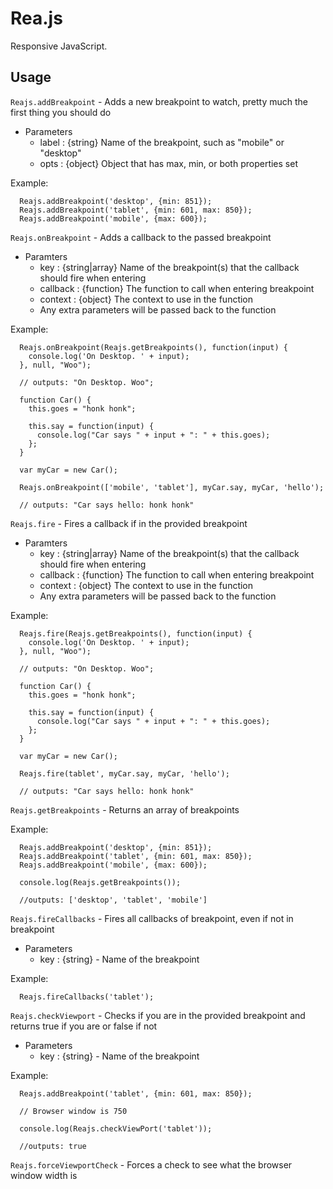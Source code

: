 # Rea.js

Responsive JavaScript.

## Usage

`Reajs.addBreakpoint` - Adds a new breakpoint to watch, pretty much the first thing you should do
  - Parameters
    - label : {string} Name of the breakpoint, such as "mobile" or "desktop"
    - opts : {object} Object that has max, min, or both properties set

Example:
```
  Reajs.addBreakpoint('desktop', {min: 851});
  Reajs.addBreakpoint('tablet', {min: 601, max: 850});
  Reajs.addBreakpoint('mobile', {max: 600});
```

`Reajs.onBreakpoint` - Adds a callback to the passed breakpoint
  - Paramters
    - key : {string|array} Name of the breakpoint(s) that the callback should fire when entering
    - callback : {function} The function to call when entering breakpoint
    - context : {object} The context to use in the function
    - Any extra parameters will be passed back to the function

Example:
```
  Reajs.onBreakpoint(Reajs.getBreakpoints(), function(input) {
    console.log('On Desktop. ' + input);
  }, null, "Woo");

  // outputs: "On Desktop. Woo";

  function Car() {
    this.goes = "honk honk";

    this.say = function(input) {
      console.log("Car says " + input + ": " + this.goes);
    };
  }

  var myCar = new Car();

  Reajs.onBreakpoint(['mobile', 'tablet'], myCar.say, myCar, 'hello');

  // outputs: "Car says hello: honk honk"
```

`Reajs.fire` - Fires a callback if in the provided breakpoint
  - Paramters
    - key : {string|array} Name of the breakpoint(s) that the callback should fire when entering
    - callback : {function} The function to call when entering breakpoint
    - context : {object} The context to use in the function
    - Any extra parameters will be passed back to the function

Example:
```
  Reajs.fire(Reajs.getBreakpoints(), function(input) {
    console.log('On Desktop. ' + input);
  }, null, "Woo");

  // outputs: "On Desktop. Woo";

  function Car() {
    this.goes = "honk honk";

    this.say = function(input) {
      console.log("Car says " + input + ": " + this.goes);
    };
  }

  var myCar = new Car();

  Reajs.fire(tablet', myCar.say, myCar, 'hello');

  // outputs: "Car says hello: honk honk"
```

`Reajs.getBreakpoints` - Returns an array of breakpoints

Example:
```
  Reajs.addBreakpoint('desktop', {min: 851});
  Reajs.addBreakpoint('tablet', {min: 601, max: 850});
  Reajs.addBreakpoint('mobile', {max: 600});

  console.log(Reajs.getBreakpoints());

  //outputs: ['desktop', 'tablet', 'mobile']
```

`Reajs.fireCallbacks` - Fires all callbacks of breakpoint, even if not in breakpoint
  - Parameters
    - key : {string} - Name of the breakpoint

Example:
```
  Reajs.fireCallbacks('tablet');
```

`Reajs.checkViewport` - Checks if you are in the provided breakpoint and returns true if you are or false if not
  - Parameters
    - key : {string} - Name of the breakpoint

Example:
```
  Reajs.addBreakpoint('tablet', {min: 601, max: 850});

  // Browser window is 750

  console.log(Reajs.checkViewPort('tablet'));

  //outputs: true
```

`Reajs.forceViewportCheck` - Forces a check to see what the browser window width is

